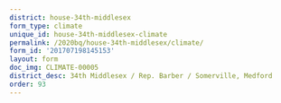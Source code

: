 ```yaml
---
district: house-34th-middlesex
form_type: climate
unique_id: house-34th-middlesex-climate
permalink: /2020bq/house-34th-middlesex/climate/
form_id: '201707198145153'
layout: form
doc_img: CLIMATE-00005
district_desc: 34th Middlesex / Rep. Barber / Somerville, Medford
order: 93
---
```

